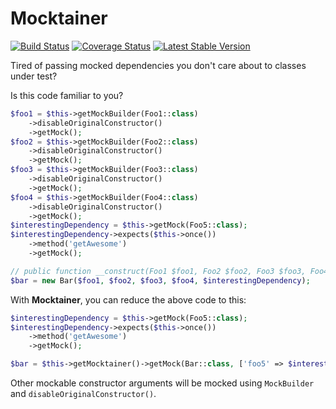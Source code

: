 Mocktainer
=====================

[![Build Status](https://travis-ci.org/ondrejmirtes/mocktainer.svg)](https://travis-ci.org/ondrejmirtes/mocktainer)
[![Coverage Status](https://coveralls.io/repos/ondrejmirtes/mocktainer/badge.svg)](https://coveralls.io/r/ondrejmirtes/mocktainer)
[![Latest Stable Version](https://poser.pugx.org/ondrejmirtes/mocktainer/v/stable)](https://packagist.org/packages/ondrejmirtes/mocktainer)

Tired of passing mocked dependencies you don't care about to classes under test?

Is this code familiar to you?

```php
$foo1 = $this->getMockBuilder(Foo1::class)
	->disableOriginalConstructor()
	->getMock();
$foo2 = $this->getMockBuilder(Foo2::class)
	->disableOriginalConstructor()
	->getMock();
$foo3 = $this->getMockBuilder(Foo3::class)
	->disableOriginalConstructor()
	->getMock();
$foo4 = $this->getMockBuilder(Foo4::class)
	->disableOriginalConstructor()
	->getMock();
$interestingDependency = $this->getMock(Foo5::class);
$interestingDependency->expects($this->once())
	->method('getAwesome')
	->getMock();

// public function __construct(Foo1 $foo1, Foo2 $foo2, Foo3 $foo3, Foo4 $foo4, Foo5 $foo5)
$bar = new Bar($foo1, $foo2, $foo3, $foo4, $interestingDependency);
```

With **Mocktainer**, you can reduce the above code to this:

```php
$interestingDependency = $this->getMock(Foo5::class);
$interestingDependency->expects($this->once())
	->method('getAwesome')
	->getMock();

$bar = $this->getMocktainer()->getMock(Bar::class, ['foo5' => $interestingDependency]);
```

Other mockable constructor arguments will be mocked using `MockBuilder` and `disableOriginalConstructor()`.
